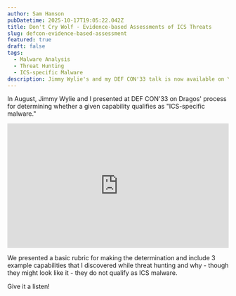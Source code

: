 ```yaml
---
author: Sam Hanson
pubDatetime: 2025-10-17T19:05:22.042Z
title: Don't Cry Wolf - Evidence-based Assessments of ICS Threats
slug: defcon-evidence-based-assessment
featured: true
draft: false
tags:
  - Malware Analysis
  - Threat Hunting
  - ICS-specific Malware
description: Jimmy Wylie's and my DEF CON'33 talk is now available on YouTube. We discuss the analytical rigor undertaken before claiming a capability is "ICS-specific malware" with some specific examples I found while threat hunting.
---
```


<style>
.video-container {
  position: relative;
  width: 100%; /* Full width for responsiveness */
  max-width: 560px; /* Optional: Limit the maximum width */
  padding-bottom: 56.25%; /* Maintain 16:9 aspect ratio */
  height: 0;
  overflow: hidden;
  margin: 0 auto; /* Center the video */
}
.video-container iframe {
  position: absolute;
  top: 0;
  left: 0;
  width: 100%; /* Ensure iframe scales with container */
  height: 100%;
  border: 0; /* Remove any default borders */
}
</style>

In August, Jimmy Wylie and I presented at DEF CON'33 on Dragos' process for determining whether a given capability qualifies as "ICS-specific malware."

<center class="video-container">
  <iframe width="560" height="315" src="https://www.youtube.com/embed/6U_CepoMSl4?si=FRzmDYQyY7Xs-iZu" title="YouTube video player" frameborder="0" allow="accelerometer; autoplay; clipboard-write; encrypted-media; gyroscope; picture-in-picture; web-share" referrerpolicy="strict-origin-when-cross-origin" allowfullscreen></iframe>
</div>
</center>

We presented a basic rubric for making the determination and include 3 example capabilities that I discovered while threat hunting and why - though they might look like it - they do not qualify as ICS malware.

Give it a listen!
